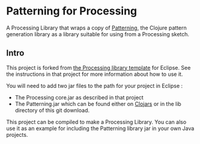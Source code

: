 # Patterning for Processing

A Processing Library that wraps a copy of [Patterning](https://github.com/interstar/Patterning-Core), the Clojure pattern generation library as a library suitable for using from a Processing sketch.

## Intro
This project is forked from [the Processing library template](https://github.com/processing/processing-library-template) for Eclipse. See the instructions in that project for more information about how to use it.

You will need to add two jar files to the path for your project in Eclipse : 
 * The Processing core.jar as described in that project
 * The Patterning.jar which can be found either on [Clojars](https://clojars.org/com.alchemyislands/patterning) or in the lib directory of this git download.
 

This project can be compiled to make a Processing Library. You can also use it as an example for including the Patterning library jar in your own Java projects. 




